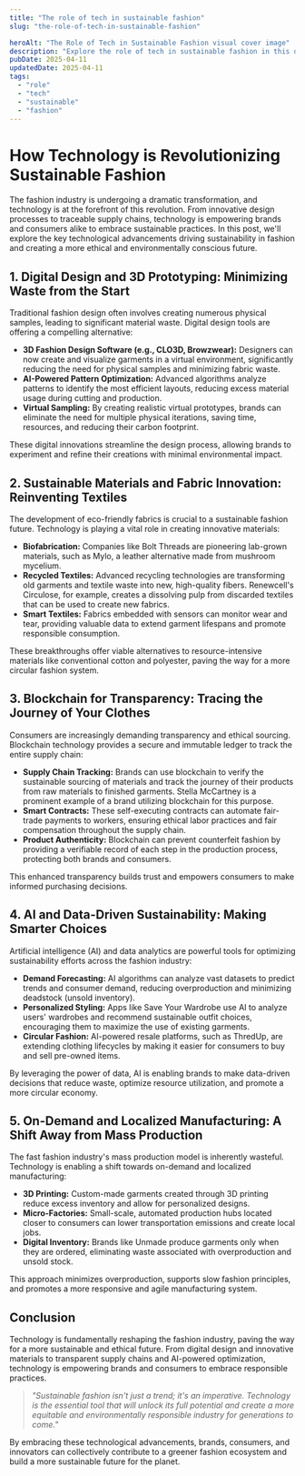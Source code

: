 ```yaml
---
title: "The role of tech in sustainable fashion"
slug: "the-role-of-tech-in-sustainable-fashion"

heroAlt: "The Role of Tech in Sustainable Fashion visual cover image"
description: "Explore the role of tech in sustainable fashion in this detailed guide, offering insights, strategies, and practical tips to enhance your understanding and application of the topic."
pubDate: 2025-04-11
updatedDate: 2025-04-11
tags:
  - "role"
  - "tech"
  - "sustainable"
  - "fashion"
---
```


# How Technology is Revolutionizing Sustainable Fashion

The fashion industry is undergoing a dramatic transformation, and technology is at the forefront of this revolution. From innovative design processes to traceable supply chains, technology is empowering brands and consumers alike to embrace sustainable practices. In this post, we'll explore the key technological advancements driving sustainability in fashion and creating a more ethical and environmentally conscious future.

## 1. Digital Design and 3D Prototyping: Minimizing Waste from the Start

Traditional fashion design often involves creating numerous physical samples, leading to significant material waste. Digital design tools are offering a compelling alternative:

- **3D Fashion Design Software (e.g., CLO3D, Browzwear):** Designers can now create and visualize garments in a virtual environment, significantly reducing the need for physical samples and minimizing fabric waste.
- **AI-Powered Pattern Optimization:** Advanced algorithms analyze patterns to identify the most efficient layouts, reducing excess material usage during cutting and production.
- **Virtual Sampling:** By creating realistic virtual prototypes, brands can eliminate the need for multiple physical iterations, saving time, resources, and reducing their carbon footprint.

These digital innovations streamline the design process, allowing brands to experiment and refine their creations with minimal environmental impact.

## 2. Sustainable Materials and Fabric Innovation: Reinventing Textiles

The development of eco-friendly fabrics is crucial to a sustainable fashion future. Technology is playing a vital role in creating innovative materials:

- **Biofabrication:** Companies like Bolt Threads are pioneering lab-grown materials, such as Mylo, a leather alternative made from mushroom mycelium.
- **Recycled Textiles:** Advanced recycling technologies are transforming old garments and textile waste into new, high-quality fibers. Renewcell's Circulose, for example, creates a dissolving pulp from discarded textiles that can be used to create new fabrics.
- **Smart Textiles:** Fabrics embedded with sensors can monitor wear and tear, providing valuable data to extend garment lifespans and promote responsible consumption.

These breakthroughs offer viable alternatives to resource-intensive materials like conventional cotton and polyester, paving the way for a more circular fashion system.

## 3. Blockchain for Transparency: Tracing the Journey of Your Clothes

Consumers are increasingly demanding transparency and ethical sourcing. Blockchain technology provides a secure and immutable ledger to track the entire supply chain:

- **Supply Chain Tracking:** Brands can use blockchain to verify the sustainable sourcing of materials and track the journey of their products from raw materials to finished garments. Stella McCartney is a prominent example of a brand utilizing blockchain for this purpose.
- **Smart Contracts:** These self-executing contracts can automate fair-trade payments to workers, ensuring ethical labor practices and fair compensation throughout the supply chain.
- **Product Authenticity:** Blockchain can prevent counterfeit fashion by providing a verifiable record of each step in the production process, protecting both brands and consumers.

This enhanced transparency builds trust and empowers consumers to make informed purchasing decisions.

## 4. AI and Data-Driven Sustainability: Making Smarter Choices

Artificial intelligence (AI) and data analytics are powerful tools for optimizing sustainability efforts across the fashion industry:

- **Demand Forecasting:** AI algorithms can analyze vast datasets to predict trends and consumer demand, reducing overproduction and minimizing deadstock (unsold inventory).
- **Personalized Styling:** Apps like Save Your Wardrobe use AI to analyze users' wardrobes and recommend sustainable outfit choices, encouraging them to maximize the use of existing garments.
- **Circular Fashion:** AI-powered resale platforms, such as ThredUp, are extending clothing lifecycles by making it easier for consumers to buy and sell pre-owned items.

By leveraging the power of data, AI is enabling brands to make data-driven decisions that reduce waste, optimize resource utilization, and promote a more circular economy.

## 5. On-Demand and Localized Manufacturing: A Shift Away from Mass Production

The fast fashion industry's mass production model is inherently wasteful. Technology is enabling a shift towards on-demand and localized manufacturing:

- **3D Printing:** Custom-made garments created through 3D printing reduce excess inventory and allow for personalized designs.
- **Micro-Factories:** Small-scale, automated production hubs located closer to consumers can lower transportation emissions and create local jobs.
- **Digital Inventory:** Brands like Unmade produce garments only when they are ordered, eliminating waste associated with overproduction and unsold stock.

This approach minimizes overproduction, supports slow fashion principles, and promotes a more responsive and agile manufacturing system.

## Conclusion

Technology is fundamentally reshaping the fashion industry, paving the way for a more sustainable and ethical future. From digital design and innovative materials to transparent supply chains and AI-powered optimization, technology is empowering brands and consumers to embrace responsible practices.

> _"Sustainable fashion isn't just a trend; it's an imperative. Technology is the essential tool that will unlock its full potential and create a more equitable and environmentally responsible industry for generations to come."_

By embracing these technological advancements, brands, consumers, and innovators can collectively contribute to a greener fashion ecosystem and build a more sustainable future for the planet.
